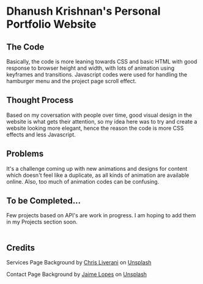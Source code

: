 # Dhanush Krishnan's Personal Portfolio Website

## The Code

Basically, the code is more leaning towards CSS and basic HTML with good response to browser height and width, with lots of animation using keyframes and transitions. Javascript codes were used for handling the hamburger menu and the project page scroll effect.

## Thought Process

Based on my coversation with people over time, good visual design in the website is what gets their attention, so my idea here was to try and create a website looking more elegant, hence the reason the code is more CSS effects and less Javascript.

## Problems

It's a challenge coming up with new animations and designs for content which doesn't feel like a duplicate, as all kinds of animation are available online. Also, too much of animation codes can be confusing.

## To be Completed...

Few projects based on API's are work in progress. I am hoping to add them in my Projects section soon.<br><br>  


## Credits
Services Page Background by <a href="https://unsplash.com/photos/9cd8qOgeNIY">Chris Liverani</a> on <a href="https://unsplash.com/">Unsplash</a></p>
Contact Page Background by <a href="https://unsplash.com/photos/eY1x1epA24g">Jaime Lopes</a> on <a href="https://unsplash.com/">Unsplash</a></p>
